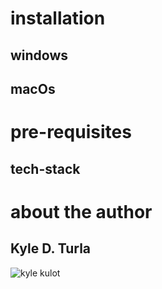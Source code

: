 # installation
## windows
## macOs

# pre-requisites
## tech-stack

# about the author
## Kyle D. Turla
![kyle kulot]()
